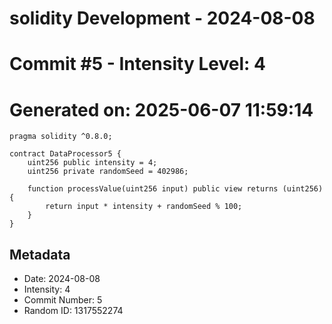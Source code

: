 ﻿# solidity Development - 2024-08-08
# Commit #5 - Intensity Level: 4
# Generated on: 2025-06-07 11:59:14
```solidity
pragma solidity ^0.8.0;

contract DataProcessor5 {
    uint256 public intensity = 4;
    uint256 private randomSeed = 402986;

    function processValue(uint256 input) public view returns (uint256) {
        return input * intensity + randomSeed % 100;
    }
}
```
## Metadata
- Date: 2024-08-08
- Intensity: 4
- Commit Number: 5
- Random ID: 1317552274

